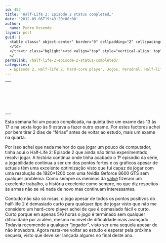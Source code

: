 ```yaml
---
id: 452
title: 'Half-Life 2: Episode 2 status completed…'
date: '2012-09-06T19:43:20+00:00'
author: 
  name: Pedro Resende
layout: post
guid: |
  <table class=" object-center" border="0" cellpadding="2" cellspacing="0" width="100%" style="width: 100%"><tr><td valign="top" style="vertical-align: top">  &nbsp;
  </td>
  </tr><tr class="bglight"><td valign="top" style="vertical-align: top">  &nbsp;
  </
permalink: /half-life-2-episode-2-status-completed/
categories:
  - Episode 2, Half-life 2, hard-core player, Jogos, Personal, Half-life
---
```

<table class=" object-center" border="0" cellpadding="2" cellspacing="0" width="100%" style="width: 100%">
  <tr>
    <td valign="top" style="vertical-align: top">
      &nbsp;
    </td>
  </tr>
  
  <tr class="bglight">
    <td valign="top" style="vertical-align: top">
      &nbsp;
    </td>
  </tr>
  
  <tr class="bgdark">
    <td valign="top" style="vertical-align: top">
      &nbsp;
    </td>
  </tr>
  
  <tr class="bglight">
    <td valign="top" style="vertical-align: top">
      &nbsp;
    </td>
  </tr>
</table>

Esta semana foi um pouco complicada, na quinta tive um exame das 13 às 17 e na sexta logo às 9 estava a fazer outro exame. Por estes factores achei por bem tirar 2 dias de “férias” antes de voltar ao estudo, mais um exame na quarta.

Por isso achei que nada melhor do que jogar um pouco de computador, tinha aqui o Half-Life 2: Episode 2 que ainda não tinha experimentado, resolvi jogar. A história continua onde tinha acabado o 1º episódio da série, a jogabilidade continua a ser um dos pontos fortes e os gráficos apesar de actuais têm uma excelente optimização visto que fui capaz de jogar com uma resolução de 1920×1200 com uma Nvidia Geforce 8600 GTS sem qualquer problema. Como sempre os meninos da <a href="http://www.valvesoftware.com/" target="_blank">valve</a> fizeram um excelente trabalho, a história excelente como sempre, no que diz respeitos às armas não se vê nada de novo mas continuam interessantes.

Contudo não são só rosas, o jogo apesar de todos os pontos positivos do half-life 2 é demasiado curto para qualquer tipo de jogar visto que não me considero um hard-core player achei de que é demasiado fácil e curto. Curto porque em apenas 5/6 horas o jogo é terminado sem qualquer dificuldade por ai além, mesmo no nível de dificuldade mais avançado. Todavia recomendo a qualquer “jogador”, visto ser uma sequela apesar de não inovadora. Agora resta-me voltar ao estudo e esperar pela próxima sequela, visto que deve ser lançada algures no final deste ano.
